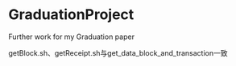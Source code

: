 # GraduationProject
Further work for my Graduation paper

getBlock.sh、getReceipt.sh与get_data_block_and_transaction一致